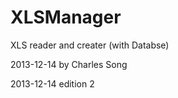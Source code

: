 XLSManager
==========

XLS reader and creater (with Databse)

2013-12-14 by Charles Song

2013-12-14 edition 2